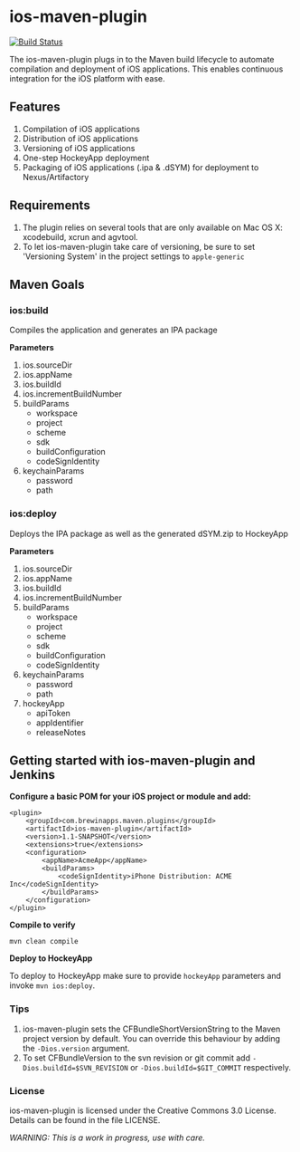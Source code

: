 # ios-maven-plugin

[![Build Status](https://secure.travis-ci.org/brewinapps/ios-maven-plugin.png)](http://travis-ci.org/brewinapps/ios-maven-plugin)

The ios-maven-plugin plugs in to the Maven build lifecycle to automate compilation and deployment of iOS applications. This enables continuous integration for the iOS platform with ease.

## Features
1. Compilation of iOS applications
2. Distribution of iOS applications
3. Versioning of iOS applications
4. One-step HockeyApp deployment
5. Packaging of iOS applications (.ipa & .dSYM) for deployment to Nexus/Artifactory

## Requirements
1. The plugin relies on several tools that are only available on Mac OS X: xcodebuild, xcrun and agvtool.
2. To let ios-maven-plugin take care of versioning, be sure to set 'Versioning System' in the project settings to `apple-generic`

## Maven Goals

### ios:build
Compiles the application and generates an IPA package

**Parameters**

1. ios.sourceDir
2. ios.appName
3. ios.buildId
4. ios.incrementBuildNumber
5. buildParams
    * workspace
    * project
    * scheme
    * sdk
    * buildConfiguration
    * codeSignIdentity
6. keychainParams
    * password
    * path


### ios:deploy
Deploys the IPA package as well as the generated dSYM.zip to HockeyApp

**Parameters**


1. ios.sourceDir
2. ios.appName
3. ios.buildId
4. ios.incrementBuildNumber
5. buildParams
    * workspace
    * project
    * scheme
    * sdk
    * buildConfiguration
    * codeSignIdentity
6. keychainParams
    * password
    * path
7. hockeyApp
    * apiToken
    * appIdentifier
    * releaseNotes

## Getting started with ios-maven-plugin and Jenkins

**Configure a basic POM for your iOS project or module and add:**

    <plugin>
        <groupId>com.brewinapps.maven.plugins</groupId>
        <artifactId>ios-maven-plugin</artifactId>
        <version>1.1-SNAPSHOT</version>
        <extensions>true</extensions>                
        <configuration>
            <appName>AcmeApp</appName>
            <buildParams>
                <codeSignIdentity>iPhone Distribution: ACME Inc</codeSignIdentity>
            </buildParams>
        </configuration>
    </plugin>
            
**Compile to verify**

    mvn clean compile

**Deploy to HockeyApp**

To deploy to HockeyApp make sure to provide `hockeyApp` parameters and invoke `mvn ios:deploy`.

### Tips
1. ios-maven-plugin sets the CFBundleShortVersionString to the Maven project version by default. You can override this behaviour by adding the `-Dios.version` argument.
2. To set CFBundleVersion to the svn revision or git commit add `-Dios.buildId=$SVN_REVISION` or `-Dios.buildId=$GIT_COMMIT` respectively.

### License
ios-maven-plugin is licensed under the Creative Commons 3.0 License. Details can be found in the file LICENSE.

*WARNING: This is a work in progress, use with care.*